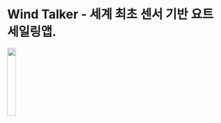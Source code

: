 # Wind Talker - 세계 최초 센서 기반 요트 세일링앱.

<img src="https://github.com/user-attachments/assets/f198009e-20cd-4694-83ad-4fda62541344" width="20%">


  
</details>
